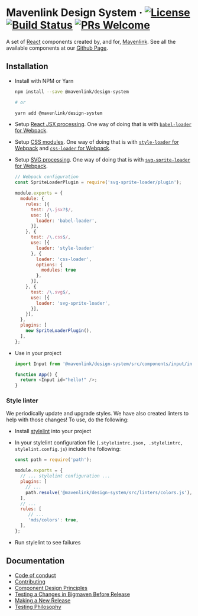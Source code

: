 # Mavenlink Design System &middot; [![License](https://img.shields.io/badge/license-MIT-blue.svg)](https://github.com/mavenlink/design-system/blob/master/LICENSE) [![Build Status](https://circleci.com/gh/mavenlink/design-system.svg?style=svg)](https://circleci.com/gh/mavenlink/design-system) [![PRs Welcome](https://img.shields.io/badge/PRs-welcome-brightgreen.svg)](https://github.com/mavenlink/design-system/blob/master/CONTRIBUTING.md)

A set of [React](https://reactjs.org/) components created by, and for, [Mavenlink](https://www.mavenlink.com/). See all the available components at our [Github Page](https://mavenlink.github.io/design-system/master).

## Installation

- Install with NPM or Yarn

  ```bash
  npm install --save @mavenlink/design-system

  # or

  yarn add @mavenlink/design-system
  ```

- Setup [React JSX processing](https://reactjs.org/docs/jsx-in-depth.html). One way of doing that is with [`babel-loader` for Webpack](https://webpack.js.org/loaders/babel-loader/).
- Setup [CSS modules](https://github.com/css-modules/css-modules). One way of doing that is with [`style-loader` for Webpack](https://github.com/webpack-contrib/style-loader) and [`css-loader` for Webpack](https://github.com/webpack-contrib/css-loader).
- Setup [SVG processing](https://svgontheweb.com/#spriting). One way of doing that is with [`svg-sprite-loader` for Webpack](https://github.com/kisenka/svg-sprite-loader).

  ```js static
  // Webpack configuration
  const SpriteLoaderPlugin = require('svg-sprite-loader/plugin');

  module.exports = {
    module: {
      rules: [{
        test: /\.jsx?$/,
        use: [{
          loader: 'babel-loader',
        }],
      }, {
        test: /\.css$/,
        use: [{
          loader: 'style-loader'
        }, {
          loader: 'css-loader',
          options: {
            modules: true
          },
        }],
      }, {
        test: /\.svg$/,
        use: [{
          loader: 'svg-sprite-loader',
        }],
      }],
    },
    plugins: [
      new SpriteLoaderPlugin(),
    ],
  };
  ```

- Use in your project

  ```js
  import Input from '@mavenlink/design-system/src/components/input/input.jsx';

  function App() {
    return <Input id="hello!" />;
  }
  ```

### Style linter

We periodically update and upgrade styles. We have also created linters to help with those changes! To use, do the following:

 - Install [stylelint](https://stylelint.io/) into your project
 - In your stylelint configuration file (`.stylelintrc.json, .stylelintrc, stylelint.config.js`) include the following:

    ```js
    const path = require('path');

    module.exports = {
      // ... stylelint configuration ...
      plugins: [
        // ...
        path.resolve('@mavenlink/design-system/src/linters/colors.js'),
      ],
      // ...
      rules: [
         // ...
         'mds/colors': true,
      ],
    };
    ```
 - Run stylelint to see failures

## Documentation

- [Code of conduct](./docs/code_of_conduct.md)
- [Contributing](./docs/contributing.md)
- [Component Design Principles](./docs/principles.md)
- [Testing a Changes in Bigmaven Before Release](./docs/bigmaven-testing.md)
- [Making a New Release](./docs/releases.md)
- [Testing Philosophy](./docs/testing.md)
